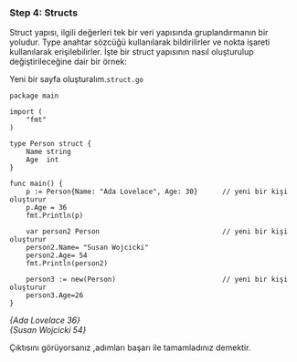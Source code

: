 ### Step 4: Structs

Struct yapısı, ilgili değerleri tek bir veri yapısında gruplandırmanın bir yoludur. Type anahtar sözcüğü kullanılarak bildirilirler ve nokta işareti kullanılarak erişilebilirler. İşte bir struct yapısının nasıl oluşturulup değiştirileceğine dair bir örnek:

Yeni bir sayfa oluşturalım.`struct.go`
```
package main

import (
	"fmt"
)

type Person struct {
	Name string
	Age  int
}

func main() {
	p := Person{Name: "Ada Lovelace", Age: 30}      // yeni bir kişi oluşturur
	p.Age = 36
	fmt.Println(p)
	
	var person2 Person                              // yeni bir kişi oluşturur 
	person2.Name= "Susan Wojcicki"
	person2.Age= 54
	fmt.Println(person2)
	
	person3 := new(Person)                          // yeni bir kişi oluşturur
	person3.Age=26
}

```

*{Ada Lovelace 36}* \
*{Susan Wojcicki 54}*

Çıktısını görüyorsanız ,adımları başarı ile tamamladınız demektir.